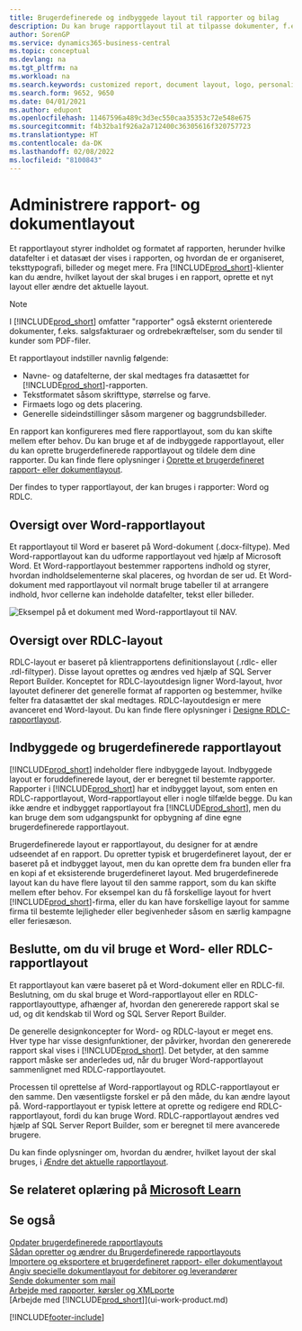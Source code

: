 ```yaml
---
title: Brugerdefinerede og indbyggede layout til rapporter og bilag
description: Du kan bruge rapportlayout til at tilpasse dokumenter, f.eks. for at tilpasse skrifttype, logo eller sideindstillinger for PDF-filer, som du sender til kunderne.
author: SorenGP
ms.service: dynamics365-business-central
ms.topic: conceptual
ms.devlang: na
ms.tgt_pltfrm: na
ms.workload: na
ms.search.keywords: customized report, document layout, logo, personalize
ms.search.form: 9652, 9650
ms.date: 04/01/2021
ms.author: edupont
ms.openlocfilehash: 11467596a489c3d3ec550caa35353c72e548e675
ms.sourcegitcommit: f4b32ba1f926a2a712400c36305616f320757723
ms.translationtype: HT
ms.contentlocale: da-DK
ms.lasthandoff: 02/08/2022
ms.locfileid: "8100843"
---
```

# <a name="managing-report-and-document-layouts"></a>Administrere rapport- og dokumentlayout
Et rapportlayout styrer indholdet og formatet af rapporten, herunder hvilke datafelter i et datasæt der vises i rapporten, og hvordan de er organiseret, teksttypografi, billeder og meget mere. Fra [!INCLUDE[prod_short](includes/prod_short.md)]-klienter kan du ændre, hvilket layout der skal bruges i en rapport, oprette et nyt layout eller ændre det aktuelle layout.

> [!NOTE]  
>   I [!INCLUDE[prod_short](includes/prod_short.md)] omfatter "rapporter" også eksternt orienterede dokumenter, f.eks. salgsfakturaer og ordrebekræftelser, som du sender til kunder som PDF-filer.

Et rapportlayout indstiller navnlig følgende:

* Navne- og datafelterne, der skal medtages fra datasættet for [!INCLUDE[prod_short](includes/prod_short.md)]-rapporten.
* Tekstformatet såsom skrifttype, størrelse og farve.
* Firmaets logo og dets placering.
* Generelle sideindstillinger såsom margener og baggrundsbilleder.

En rapport kan konfigureres med flere rapportlayout, som du kan skifte mellem efter behov. Du kan bruge et af de indbyggede rapportlayout, eller du kan oprette brugerdefinerede rapportlayout og tildele dem dine rapporter. Du kan finde flere oplysninger i [Oprette et brugerdefineret rapport- eller dokumentlayout](ui-how-create-custom-report-layout.md).

Der findes to typer rapportlayout, der kan bruges i rapporter: Word og RDLC.

## <a name="word-report-layout-overview"></a>Oversigt over Word-rapportlayout
Et rapportlayout til Word er baseret på Word-dokument (.docx-filtype). Med Word-rapportlayout kan du udforme rapportlayout ved hjælp af Microsoft Word. Et Word-rapportlayout bestemmer rapportens indhold og styrer, hvordan indholdselementerne skal placeres, og hvordan de ser ud. Et Word-dokument med rapportlayout vil normalt bruge tabeller til at arrangere indhold, hvor cellerne kan indeholde datafelter, tekst eller billeder.

 ![Eksempel på et dokument med Word-rapportlayout til NAV.](media/nav_wordreportlayout_edit_in_word_example.png "NAV_WordReportLayout_Edit_In_Word_Example")  

## <a name="rdlc-layout-overview"></a>Oversigt over RDLC-layout
RDLC-layout er baseret på klientrapportens definitionslayout (.rdlc- eller .rdl-filtyper). Disse layout oprettes og ændres ved hjælp af SQL Server Report Builder. Konceptet for RDLC-layoutdesign ligner Word-layout, hvor layoutet definerer det generelle format af rapporten og bestemmer, hvilke felter fra datasættet der skal medtages. RDLC-layoutdesign er mere avanceret end Word-layout. Du kan finde flere oplysninger i [Designe RDLC-rapportlayout](/dynamics-nav/Designing-RDLC-Report-Layouts).

## <a name="built-in-and-custom-report-layouts"></a>Indbyggede og brugerdefinerede rapportlayout
[!INCLUDE[prod_short](includes/prod_short.md)] indeholder flere indbyggede layout. Indbyggede layout er foruddefinerede layout, der er beregnet til bestemte rapporter. Rapporter i [!INCLUDE[prod_short](includes/prod_short.md)] har et indbygget layout, som enten en RDLC-rapportlayout, Word-rapportlayout eller i nogle tilfælde begge. Du kan ikke ændre et indbygget rapportlayout fra [!INCLUDE[prod_short](includes/prod_short.md)], men du kan bruge dem som udgangspunkt for opbygning af dine egne brugerdefinerede rapportlayout.

Brugerdefinerede layout er rapportlayout, du designer for at ændre udseendet af en rapport. Du opretter typisk et brugerdefineret layout, der er baseret på et indbygget layout, men du kan oprette dem fra bunden eller fra en kopi af et eksisterende brugerdefineret layout. Med brugerdefinerede layout kan du have flere layout til den samme rapport, som du kan skifte mellem efter behov. For eksempel kan du få forskellige layout for hvert [!INCLUDE[prod_short](includes/prod_short.md)]-firma, eller du kan have forskellige layout for samme firma til bestemte lejligheder eller begivenheder såsom en særlig kampagne eller feriesæson.

## <a name="deciding-whether-to-use-a-word-or-rdlc-report-layout"></a>Beslutte, om du vil bruge et Word- eller RDLC-rapportlayout
Et rapportlayout kan være baseret på et Word-dokument eller en RDLC-fil. Beslutning, om du skal bruge et Word-rapportlayout eller en RDLC-rapportlayouttype, afhænger af, hvordan den genererede rapport skal se ud, og dit kendskab til Word og SQL Server Report Builder.

De generelle designkoncepter for Word- og RDLC-layout er meget ens. Hver type har visse designfunktioner, der påvirker, hvordan den genererede rapport skal vises i [!INCLUDE[prod_short](includes/prod_short.md)]. Det betyder, at den samme rapport måske ser anderledes ud, når du bruger Word-rapportlayout sammenlignet med RDLC-rapportlayoutet.

Processen til oprettelse af Word-rapportlayout og RDLC-rapportlayout er den samme. Den væsentligste forskel er på den måde, du kan ændre layout på. Word-rapportlayout er typisk lettere at oprette og redigere end RDLC-rapportlayout, fordi du kan bruge Word. RDLC-rapportlayout ændres ved hjælp af SQL Server Report Builder, som er beregnet til mere avancerede brugere.

Du kan finde oplysninger om, hvordan du ændrer, hvilket layout der skal bruges, i [Ændre det aktuelle rapportlayout](ui-how-change-layout-currently-used-report.md).

## <a name="see-related-training-at-microsoft-learn"></a>Se relateret oplæring på [Microsoft Learn](/learn/modules/change-documents-dynamics-365-business-central/index)

## <a name="see-also"></a>Se også
[Opdater brugerdefinerede rapportlayouts](ui-update-report-layouts.md)  
[Sådan opretter og ændrer du Brugerdefinerede rapportlayouts](ui-how-create-custom-report-layout.md)  
[Importere og eksportere et brugerdefineret rapport- eller dokumentlayout](ui-how-import-and-export-report-layout.md)  
[Angiv specielle dokumentlayout for debitorer og leverandører](ui-define-customer-vendor-document-layouts.md)  
[Sende dokumenter som mail](ui-how-send-documents-email.md)  
[Arbejde med rapporter, kørsler og XMLporte](ui-work-report.md)  
[Arbejde med [!INCLUDE[prod_short](includes/prod_short.md)]](ui-work-product.md)  


[!INCLUDE[footer-include](includes/footer-banner.md)]